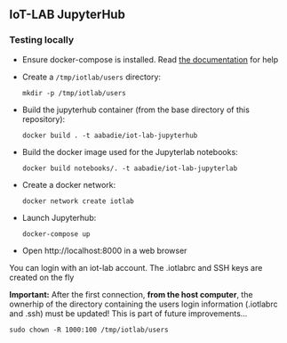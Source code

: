 ## IoT-LAB JupyterHub


### Testing locally

- Ensure docker-compose is installed. Read
  [the documentation](https://docs.docker.com/compose/install/) for help

- Create a `/tmp/iotlab/users` directory:
  ```
  mkdir -p /tmp/iotlab/users
  ```

- Build the jupyterhub container (from the base directory of this repository):
  ```
  docker build . -t aabadie/iot-lab-jupyterhub
  ```

- Build the docker image used for the Jupyterlab notebooks:
  ```
  docker build notebooks/. -t aabadie/iot-lab-jupyterlab
  ```

- Create a docker network:
  ```
  docker network create iotlab
  ```

- Launch Jupyterhub:
  ```
  docker-compose up
  ```

- Open http://localhost:8000 in a web browser

You can login with an iot-lab account. The .iotlabrc and SSH keys are created
on the fly

**Important:** After the first connection, **from the host computer**, the
ownerhip of the directory containing the users login information
(.iotlabrc and .ssh) must be updated! This is part of future improvements...

```
sudo chown -R 1000:100 /tmp/iotlab/users
```
